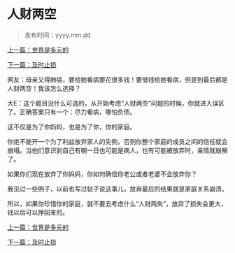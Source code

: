 # 人财两空

>发布时间：yyyy.mm.dd

[上一篇：世界是多元的](/social/article86)

[下一篇：及时止损](/social/article88)

网友：母亲又得肺癌，要给她看病要花很多钱！要借钱给她看病，但是到最后都是人财两空！我该怎么选择？

大E：这个题目没什么可选的，从开始考虑“人财两空”问题的时候，你就进入误区了。正确答案只有一个：尽力看病，哪怕负债。

这不仅是为了你妈妈，也是为了你，你的家庭。

你绝不能开一个为了利益放弃家人的先例，否则你整个家庭的成员之间的信任就会崩塌。当他们意识到自己有朝一日也可能是病人，也有可能被放弃时，亲情就崩解了。

如果你们现在放弃了你妈妈，你如何确信你老公或者老婆不会放弃你？

我见过一些例子，以前也写过帖子说这事儿，放弃最后的结果就是家庭关系崩溃。

所以，如果你珍惜你的家庭，就不要去考虑什么“人财两失”，放弃了损失会更大，钱以后可以挣回来的。

[上一篇：世界是多元的](社会篇/article86)

[下一篇：及时止损](社会篇/article88)

